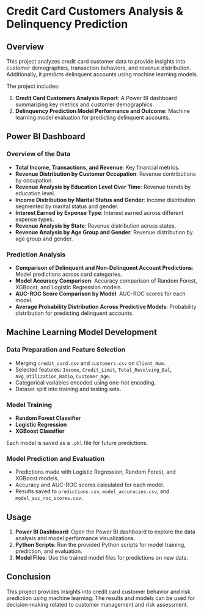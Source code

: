 # Credit Card Customers Analysis & Delinquency Prediction

## Overview

This project analyzes credit card customer data to provide insights into customer demographics, transaction behaviors, and revenue distribution. Additionally, it predicts delinquent accounts using machine learning models.

The project includes:

1. **Credit Card Customers Analysis Report**: A Power BI dashboard summarizing key metrics and customer demographics.
2. **Delinquency Prediction Model Performance and Outcome**: Machine learning model evaluation for predicting delinquent accounts.

## Power BI Dashboard

### Overview of the Data

- **Total Income, Transactions, and Revenue**: Key financial metrics.
- **Revenue Distribution by Customer Occupation**: Revenue contributions by occupation.
- **Revenue Analysis by Education Level Over Time**: Revenue trends by education level.
- **Income Distribution by Marital Status and Gender**: Income distribution segmented by marital status and gender.
- **Interest Earned by Expense Type**: Interest earned across different expense types.
- **Revenue Analysis by State**: Revenue distribution across states.
- **Revenue Analysis by Age Group and Gender**: Revenue distribution by age group and gender.

### Prediction Analysis

- **Comparison of Delinquent and Non-Delinquent Account Predictions**: Model predictions across card categories.
- **Model Accuracy Comparison**: Accuracy comparison of Random Forest, XGBoost, and Logistic Regression models.
- **AUC-ROC Score Comparison by Model**: AUC-ROC scores for each model.
- **Average Probability Distribution Across Predictive Models**: Probability distribution for predicting delinquent accounts.

## Machine Learning Model Development

### Data Preparation and Feature Selection

- Merging `credit_card.csv` and `customers.csv` on `Client_Num`.
- Selected features: `Income`, `Credit_Limit`, `Total_Revolving_Bal`, `Avg_Utilization_Ratio`, `Customer_Age`.
- Categorical variables encoded using one-hot encoding.
- Dataset split into training and testing sets.

### Model Training

- **Random Forest Classifier**
- **Logistic Regression**
- **XGBoost Classifier**

Each model is saved as a `.pkl` file for future predictions.

### Model Prediction and Evaluation

- Predictions made with Logistic Regression, Random Forest, and XGBoost models.
- Accuracy and AUC-ROC scores calculated for each model.
- Results saved to `predictions.csv`, `model_accuracies.csv`, and `model_auc_roc_scores.csv`.

## Usage

1. **Power BI Dashboard**: Open the Power BI dashboard to explore the data analysis and model performance visualizations.
2. **Python Scripts**: Run the provided Python scripts for model training, prediction, and evaluation.
3. **Model Files**: Use the trained model files for predictions on new data.

## Conclusion

This project provides insights into credit card customer behavior and risk prediction using machine learning. The results and models can be used for decision-making related to customer management and risk assessment.
